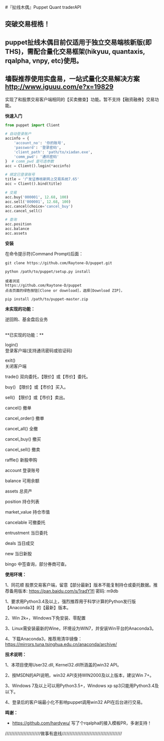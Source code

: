 #『扯线木偶』Puppet Quant traderAPI

突破交易桎梏！
--

puppet扯线木偶目前仅适用于独立交易端核新版(即THS)，需配合量化交易框架(hikyuu, quantaxis, rqalpha, vnpy, etc)使用。
-
墙裂推荐使用实盘易，一站式量化交易解决方案 http://www.iguuu.com/e?x=19829
-
实现了和股票交易客户端相同的【买卖撤查】功能。暂不支持【融资融券】交易功能。  

**快速入门**
```python
from puppet import Client

# 自动登录账户
accinfo = {
    'account_no': '你的账号',
    'password': '登录密码',
    'client_path': 'path/to/xiadan.exe',
    'comm_pwd': '通讯密码'
}  # comm_pwd 是可选参数
acc = Client().login(*accinfo)

# 绑定已登录账号
title = '广发证券核新网上交易系统7.65'
acc = Client().bind(title)

# 交易
acc.buy('000001', 12.68, 100)
acc.sell('000001', 12.68, 100)
acc.cancel(choice='cancel_buy')
acc.cancel_sell()

# 查询
acc.position
acc.balance
acc.assets
```

**安装**

在命令提示符(Command Prompt)后面：
```shell
git clone https://github.com/Raytone-D/puppet.git

python /path/to/puppet/setup.py install

或者浏览
https://github.com/Raytone-D/puppet
点击页面的绿色按钮[Clone or download]，选择[Download ZIP]，

pip install /path/to/puppet-master.zip
```

**未实现的功能：**

逆回购、基金盘后业务  

<br/>
**已实现的功能：**

login()  
登录客户端(支持通讯密码或验证码)

exit()  
关闭客户端

trade()          双向委托，【限价】或【市价】委托。

buy()           【限价】或【市价】买入。

sell()          【限价】或【市价】卖出。

cancel()        撤单

cancel_order()  撤单

cancel_all()    全撤

cancel_buy()    撤买

cancel_sell()   撤卖

raffle()        新股申购

account         登录账号

balance         可用余额

assets          总资产

position        持仓列表

market_value    持仓市值

cancelable      可撤委托

entrustment     当日委托

deals           当日成交

new             当日新股

bingo           中签查询，部分券商可查。


**使用环境：**

1、同花顺 股票交易客户端，留意【部分最新】版本不能复制持仓或委托数据。推荐备用版本: https://pan.baidu.com/s/1radY1fI 密码: m9db

1、要求用Python3.4及以上，强烈推荐用于科学计算的Python发行版【Anaconda3】的【最新】版本。

2、Win 2k+，Windows下免安装、零配置

3、Linux需安装最新的Wine，环境设为WIN7，并安装Win平台的Anaconda3。

4、下载Anaconda3，推荐用清华镜像：https://mirrors.tuna.tsinghua.edu.cn/anaconda/archive/


**技术说明：**

1、本项目使用User32.dll, Kernel32.dll所涵盖的win32 API。

2、按MSDN的API说明，win32 API支持WIN2000及以上版本，建议Win 7+。

3、Windows 7及以上可以用Python3.5+，Windows xp sp3只能用Python3.4及以下。

4、登录后的客户端最小化不影响puppet调用win32 API在后台进行交易。

**鸣谢：**

* https://github.com/hardywu/ 写了个rqalpha的接入模板PR，多谢支持！

///////////////////////做事有底线///////////////////////////////////////
